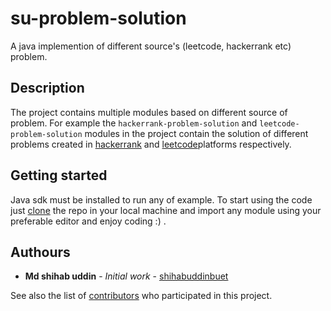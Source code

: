 # su-problem-solution
A java implemention of different source's (leetcode, hackerrank etc) problem.

## Description
The project contains multiple modules based on different source of problem. For example the
`hackerrank-problem-solution` and `leetcode-problem-solution` modules in the project contain
the solution of different problems created in [hackerrank](https://www.hackerrank.com/) 
and [leetcode](https://leetcode.com/)platforms 
respectively.

## Getting started
Java sdk must be installed to run any of example. To start using the code
just [clone](https://github.com/shihabuddinbuet/su-problem-solution) the repo
in your local machine and import any module using your preferable editor 
and enjoy coding :) . 

## Authours
* **Md shihab uddin** - *Initial work* - [shihabuddinbuet](https://github.com/shihabuddinbuet)

See also the list of [contributors](https://github.com/shihabuddinbuet/su-problem-solution/graphs/contributors) who participated in this project.

 
 